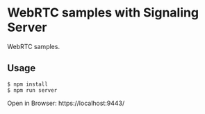 WebRTC samples with Signaling Server
==============

WebRTC samples.

## Usage

```
$ npm install
$ npm run server
```

Open in Browser: https://localhost:9443/
